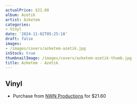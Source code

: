 ```yaml
---
actualPrice: $21.60
album: Azetik
artist: Azketem
categories:
- Vinyl
date: '2024-11-02T05:25:18'
draft: false
images:
- /images/covers/azketem-azetik.jpg
inStock: true
thumbnailImage: /images/covers/azketem-azetik-thumb.jpg
title: Azketem - Azetik
---
```


## Vinyl
* Purchase from [NWN Productions](http://shop.nwnprod.com/index.php?route=product/product&path=75&product_id=54438&sort=pd.name&order=ASC) for $21.60
